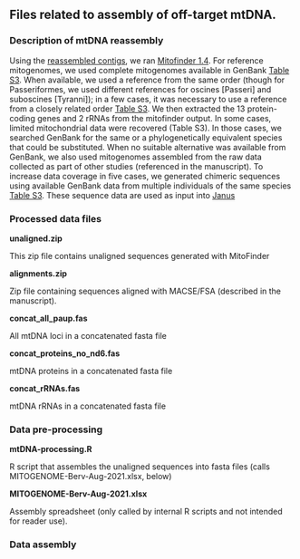 
## Files related to assembly of off-target mtDNA. 

### Description of mtDNA reassembly

Using the [reassembled contigs](../AHE_REASSEMBLY), we ran [Mitofinder 1.4](https://github.com/RemiAllio/MitoFinder). For reference mitogenomes, we used complete mitogenomes available in GenBank [Table S3](../Supplementary%20Table%203.xlsx). When available, we used a reference from the same order (though for Passeriformes, we used different references for oscines [Passeri] and suboscines [Tyranni]); in a few cases, it was necessary to use a reference from a closely related order [Table S3](../Supplementary%20Table%203.xlsx). We then extracted the 13 protein-coding genes and 2 rRNAs from the mitofinder output. In some cases, limited mitochondrial data were recovered (Table S3). In those cases, we searched GenBank for the same or a phylogenetically equivalent species that could be substituted. When no suitable alternative was available from GenBank, we also used mitogenomes assembled from the raw data collected as part of other studies (referenced in the manuscript). To increase data coverage in five cases, we generated chimeric sequences using available GenBank data from multiple individuals of the same species [Table S3](../Supplementary%20Table%203.xlsx). These sequence data are used as input into [Janus](../janus)

### Processed data files

**unaligned.zip**

This zip file contains unaligned sequences generated with MitoFinder

**alignments.zip**

Zip file containing sequences aligned with MACSE/FSA (described in the manuscript).

**concat_all_paup.fas**

All mtDNA loci in a concatenated fasta file

**concat_proteins_no_nd6.fas**

mtDNA proteins in a concatenated fasta file

**concat_rRNAs.fas**

mtDNA rRNAs in a concatenated fasta file

### Data pre-processing

**mtDNA-processing.R**

R script that assembles the unaligned sequences into fasta files (calls MITOGENOME-Berv-Aug-2021.xlsx, below)

**MITOGENOME-Berv-Aug-2021.xlsx**

Assembly spreadsheet (only called by internal R scripts and not intended for reader use).

### Data assembly